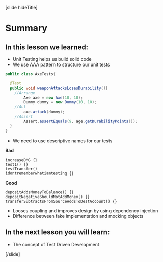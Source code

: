 [slide hideTitle]

# Summary


## In this lesson we learned:

- Unit Testing helps us build solid code
- We use AAA pattern to structure our unit tests

```java
public class AxeTests{

  @Test
  public void weaponAttacksLosesDurability(){
    //Arrange
        Axe axe = new Axe(10, 10);
        Dummy dummy = new Dummy(10, 10);
    //Act
        axe.attack(dummy);
    //Assert
        Assert.assertEquals(9, age.getDurabilityPoints());
  }
}
```

- We need to use descriptive names for our tests

**Bad**
```
increaseDMG {}
test1() {}
testTransfer()
idontrememberwhatiamtesting {}
```
**Good**
```
depositAddsMoneyToBalance() {}
depositNegativeShouldNotAddMoney() {}
transferSubtractsFromSourceAddsToDestAccount() {}
```

- Looses coupling and improves design by using dependency injection
- Difference between fake implementation and mocking objects

## In the next lesson you will learn:

- The concept of Test Driven Development

[/slide]
